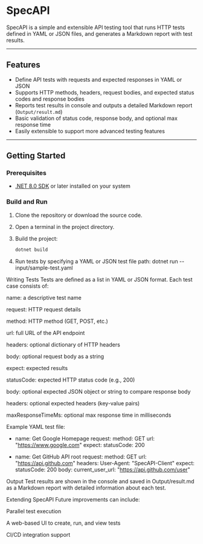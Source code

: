 # SpecAPI

SpecAPI is a simple and extensible API testing tool that runs HTTP tests defined in YAML or JSON files, and generates a Markdown report with test results.

---

## Features

- Define API tests with requests and expected responses in YAML or JSON
- Supports HTTP methods, headers, request bodies, and expected status codes and response bodies
- Reports test results in console and outputs a detailed Markdown report (`Output/result.md`)
- Basic validation of status code, response body, and optional max response time
- Easily extensible to support more advanced testing features

---

## Getting Started

### Prerequisites

- [.NET 8.0 SDK](https://dotnet.microsoft.com/en-us/download/dotnet/8.0) or later installed on your system

### Build and Run

1. Clone the repository or download the source code.

2. Open a terminal in the project directory.

3. Build the project:

   ```bash
   dotnet build

4. Run tests by specifying a YAML or JSON test file path:
	dotnet run -- input/sample-test.yaml

Writing Tests
Tests are defined as a list in YAML or JSON format. Each test case consists of:

name: a descriptive test name

request: HTTP request details

method: HTTP method (GET, POST, etc.)

url: full URL of the API endpoint

headers: optional dictionary of HTTP headers

body: optional request body as a string

expect: expected results

statusCode: expected HTTP status code (e.g., 200)

body: optional expected JSON object or string to compare response body

headers: optional expected headers (key-value pairs)

maxResponseTimeMs: optional max response time in milliseconds

Example YAML test file:
- name: Get Google Homepage
  request:
    method: GET
    url: "https://www.google.com"
  expect:
    statusCode: 200

- name: Get GitHub API root
  request:
    method: GET
    url: "https://api.github.com"
    headers:
      User-Agent: "SpecAPI-Client"
  expect:
    statusCode: 200
    body:
      current_user_url: "https://api.github.com/user"

Output
Test results are shown in the console and saved in Output/result.md as a Markdown report with detailed information about each test.

Extending SpecAPI
Future improvements can include:

Parallel test execution

A web-based UI to create, run, and view tests

CI/CD integration support
